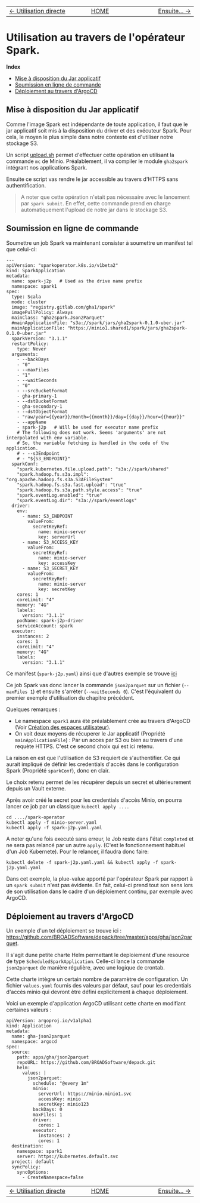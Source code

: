 <table style="width: 100%"><tr>
    <td style="width: 33%; text-align: left"><a href="utilisation_directe.md"><- Utilisation directe</a></td>
    <td style="width: 33%; text-align: center"><a href="../README.md">HOME</a></td>
    <td style="width: 33%; text-align: right"><a href="ensuite.md">Ensuite... -></a></td>
</tr></table>

# Utilisation au travers de l'opérateur Spark.

<!-- START doctoc generated TOC please keep comment here to allow auto update -->
<!-- DON'T EDIT THIS SECTION, INSTEAD RE-RUN doctoc TO UPDATE -->
**Index**

- [Mise à disposition du Jar applicatif](#mise-%C3%A0-disposition-du-jar-applicatif)
- [Soumission en ligne de commande](#soumission-en-ligne-de-commande)
- [Déploiement au travers d'ArgoCD](#d%C3%A9ploiement-au-travers-dargocd)

<!-- END doctoc generated TOC please keep comment here to allow auto update -->

## Mise à disposition du Jar applicatif

Comme l'image Spark est indépendante de toute application, il faut que le jar applicatif soit mis à la disposition du driver et des exécuteur Spark. 
Pour cela, le moyen le plus simple dans notre contexte est d'utiliser notre stockage S3.

Un script [upload.sh](https://github.com/gha2/gha-workbench/blob/master/spark-operator/upload.sh) permet d'effectuer cette opération en utilisant la commande `mc` de Minio. Préalablement, il va compiler le module `gha2spark` intégrant nos applications Spark.

Ensuite ce script vas rendre le jar accessible au travers d'HTTPS sans authentification.

> A noter que cette opération n'etait pas nécessaire avec le lancement par `spark submit`. En effet, cette commande prend en charge automatiquement l'upload de notre jar dans le stockage S3.

## Soumission en ligne de commande

Soumettre un job Spark va maintenant consister à soumettre un manifest tel que celui-ci:

``` 
---
apiVersion: "sparkoperator.k8s.io/v1beta2"
kind: SparkApplication
metadata:
  name: spark-j2p   # Used as the drive name prefix
  namespace: spark1
spec:
  type: Scala
  mode: cluster
  image: "registry.gitlab.com/gha1/spark"
  imagePullPolicy: Always
  mainClass: "gha2spark.Json2Parquet"
  #mainApplicationFile: "s3a://spark/jars/gha2spark-0.1.0-uber.jar"
  mainApplicationFile: "https://minio1.shared1/spark/jars/gha2spark-0.1.0-uber.jar"
  sparkVersion: "3.1.1"
  restartPolicy:
    type: Never
  arguments:
    - --backDays
    - "0"
    - --maxFiles
    - "1"
    - --waitSeconds
    - "0"
    - --srcBucketFormat
    - gha-primary-1
    - --dstBucketFormat
    - gha-secondary-1
    - --dstObjectFormat
    - "raw/year={{year}}/month={{month}}/day={{day}}/hour={{hour}}"
    - --appName
    - spark-j2p   # Will be used for executor name prefix
    # The following does not work. Seems 'arguments' are not interpolated with env variable.
    # So, the variable fetching is handled in the code of the application.
    # - --s3Endpoint
    # - "${S3_ENDPOINT}"
  sparkConf:
    "spark.kubernetes.file.upload.path": "s3a://spark/shared"
    "spark.hadoop.fs.s3a.impl": "org.apache.hadoop.fs.s3a.S3AFileSystem"
    "spark.hadoop.fs.s3a.fast.upload": "true"
    "spark.hadoop.fs.s3a.path.style.access": "true"
    "spark.eventLog.enabled": "true"
    "spark.eventLog.dir": "s3a://spark/eventlogs"
  driver:
    env:
      - name: S3_ENDPOINT
        valueFrom:
          secretKeyRef:
            name: minio-server
            key: serverUrl
      - name: S3_ACCESS_KEY
        valueFrom:
          secretKeyRef:
            name: minio-server
            key: accessKey
      - name: S3_SECRET_KEY
        valueFrom:
          secretKeyRef:
            name: minio-server
            key: secretKey
    cores: 1
    coreLimit: "4"
    memory: "4G"
    labels:
      version: "3.1.1"
    podName: spark-j2p-driver
    serviceAccount: spark
  executor:
    instances: 2
    cores: 1
    coreLimit: "4"
    memory: "4G"
    labels:
      version: "3.1.1"
```

Ce manifest (`spark-j2p.yaml`) ainsi que d'autres exemple se trouve [ici](https://github.com/gha2/gha-workbench/tree/master/spark-operator)

Ce job Spark vas donc lancer la commande `json2parquet` sur un fichier (`--maxFiles 1`) et ensuite s'arrèter (`--waitSeconds 0`). C'est l'équivalent du premier exemple d'utilisation du chapitre précédent.

Quelques remarques :

- Le namespace `spark1` aura été préalablement crée au travers d'ArgoCD (Voir [Création des espaces utilisateur](./creation_espace_utilisateur.md)). 
- On voit deux moyens de récuperer le Jar applicatif (Propriété `mainApplicationFile`) : Par un acces par S3 ou bien au travers d'une requète HTTPS. C'est ce second choix qui est ici retenu.

 La raison en est que l'utilisation de S3 requiert de s'authentifier. Ce qui aurait impliqué de définir les credentials d'accès dans le configuration Spark (Propriété `sparkConf`), donc en clair.

  Le choix retenu permet de les récupérer depuis un secret et ultérieurement depuis un Vault externe.

Après avoir créé le secret pour les credentials d'accès Minio, on pourra lancer ce job par un classique `kubectl apply ....`

``` 
cd ..../spark-operator
kubectl apply -f minio-server.yaml
kubectl apply -f spark-j2p.yaml.yaml
```

A noter qu'une fois executé sans erreur, le Job reste dans l'état `completed` et ne sera pas relancé par un autre `apply`. (C'est le fonctionnement habituel d'un Job Kubernete). Pour le relancer, il faudra donc faire:

``` 
kubectl delete -f spark-j2p.yaml.yaml && kubectl apply -f spark-j2p.yaml.yaml
```

Dans cet exemple, la plue-value apporté par l'opérateur Spark par rapport à un `spark submit` n'est pas évidente. En fait, celui-ci prend tout son sens lors de son utilisation dans le cadre d'un déploiement continu, par exemple avec ArgoCD.

## Déploiement au travers d'ArgoCD

Un exemple d'un tel déploiement se trouve ici : <https://github.com/BROADSoftware/depack/tree/master/apps/gha/json2parquet>.

Il s'agit dune petite charte Helm permettant le deploiement d'une resource de type `ScheduledSparkApplication`. Celle-ci lance la commande `json2parquet` de manière régulière, avec une logique de crontab.

Cette charte intègre un certain nombre de paramètre de configuration. Un fichier `values.yaml` fournis des valeurs par défaut, sauf pour les credentials d'accès minio qui devront ètre défini explicitement à chaque déploiement.

Voici un exemple d'application ArgoCD utilisant cette charte en modifiant certaines valeurs :

```
apiVersion: argoproj.io/v1alpha1
kind: Application
metadata:
  name: gha-json2parquet
  namespace: argocd
spec:
  source:
    path: apps/gha/json2parquet
    repoURL: https://github.com/BROADSoftware/depack.git
    helm:
      values: |
        json2parquet:
          schedule: "@every 1m"
          minio:
            serverUrl: https://minio.minio1.svc
            accessKey: minio
            secretKey: minio123
          backDays: 0
          maxFiles: 1
          driver:
            cores: 1
          executor:
            instances: 2
            cores: 1
  destination:
    namespace: spark1
    server: https://kubernetes.default.svc
  project: default
  syncPolicy:
    syncOptions:
      - CreateNamespace=false
```

<table style="width: 100%"><tr>
    <td style="width: 33%; text-align: left"><a href="utilisation_directe.md"><- Utilisation directe</a></td>
    <td style="width: 33%; text-align: center"><a href="../README.md">HOME</a></td>
    <td style="width: 33%; text-align: right"><a href="ensuite.md">Ensuite... -></a></td>
</tr></table>
